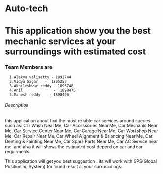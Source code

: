 # Auto-tech
# This application show you the best mechanic services at your surroundings with estimated cost #

  ###  Team Members are ###
      1.Alekya valisetty - 1892744 
      2.Vidya Sagar   -  1895253  
      3.Akhileshwar reddy - 1895748 
      4.Anil              -  1898475 
      5.Mahesh reddy    - 1898496   
 
 
 ###### Description ######
  this application about find the most reliable car services around queries such as:
Car Wash Near Me, Car Accessories Near Me, Car Mechanic Near Me, Car Service Center Near Me, Car Garage Near Me, Car Workshop Near Me, Car Repair Near Me, Car Wheel Alignment & Balancing Near Me, Car Denting & Painting Near Me, Car Spare Parts Near Me, Car AC Service near me. and also it will shows the estimated cost depend on car and car requirments.

This application will get you best suggestion . its will work with GPS(Global Positioning System) for found result at your surroundings.

